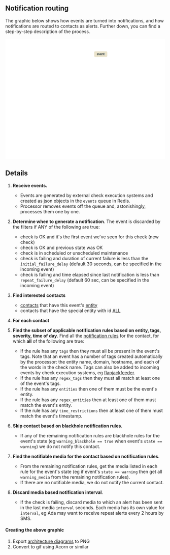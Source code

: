 ## Notification routing

The graphic below shows how events are turned into
notifications, and how notifications are routed to contacts as alerts. Further down, you
can find a step-by-step description of the process.

![notification routing](/images/notification-routing.gif)

## Details

1. **Receive events.**
    * Events are generated by external check execution systems and created as json objects in the `events` queue in Redis.
    * Processor removes events off the queue and, astonishingly, processes them one by one.

1. **Determine when to generate a notification**. The event is discarded by the filters if ANY of the following are true:
     * check is OK and it's the first event we've seen for this check (new check)
     * check is OK and previous state was OK
     * check is in scheduled or unscheduled maintenance
     * check is failing and duration of current failure is less than the `initial_failure_delay` (default 30 seconds, can be specified in the incoming event)
     * check is failing and time elapsed since last notification is less than `repeat_failure_delay` (default 60 sec, can be specified in the incoming event)

2. **Find interested contacts**
     * [contacts](/docs/1.0/jsonapi#contacts) that have this event's [entity](/docs/1.0/jsonapi#entities)
     * contacts that have the special entity with id
       [ALL](/docs/1.0/usage/Howto-Dynamic-Entity-Contact-Linking)

3. **For each contact**
  3. **Find the subset of applicable notification rules based on entity, tags, severity,
     time of day**. Find all the
     [notification rules](/docs/1.0/jsonapi#notification-rules) for the contact,
     for which **all** of the following are true:
      * If the rule has any `tags` then they must all be present in the event's tags. Note that
        an event has a number of tags created automatically by the processor: the entity name, domain, hostname, and each of the words in the check name. Tags can also be added to incoming events by check execution systems, eg [flapjackfeeder](https://github.com/flapjack/flapjackfeeder).
      * If the rule has any `regex_tags` then they must all match at least one of the event's tags.
      * If the rule has any `entities` then one of them must be the event's entity.
      * If the rule has any `regex_entities` then at least one of them must match the event's entity.
      * If the rule has any `time_restrictions` then at least one of them must match the event's timestamp.

  4. **Skip contact based on blackhole notification rules**.
      * If any of the remaining notification rules are blackhole rules for the event's state (eg
         `warning_blackhole == true` when event's `state == warning`) we do not notify
         this contact.

  5. **Find the notifiable media for the contact based on notification rules**.
      * From the remaining notification rules, get the
          media listed in each rule for the event's
         state (eg if event's `state == warning` then get all `warning_media` from the remaining notification rules).
      * If there are no notifiable media, we do not notify the current contact.

  6. **Discard media based notification interval**.
     * If the check is failing, discard media
       to which an alert has been sent in the last media `interval` seconds. Each media has its own value for `interval`, eg Ada may want to receive repeat alerts every 2 hours by SMS.

#### Creating the above graphic

1. Export [architecture diagrams](/images/FlapjackArchitecture.key) to PNG
2. Convert to gif using Acorn or similar

